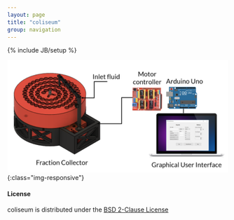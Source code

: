 ```yaml
---
layout: page
title: "coliseum"
group: navigation
---
```


{% include JB/setup %}


![coliseum overview](coliseum_overview.png){:class="img-responsive"}

#### License

coliseum is distributed under the [BSD 2-Clause License](https://github.com/pachterlab/poseidon/blob/release/LICENSE)

